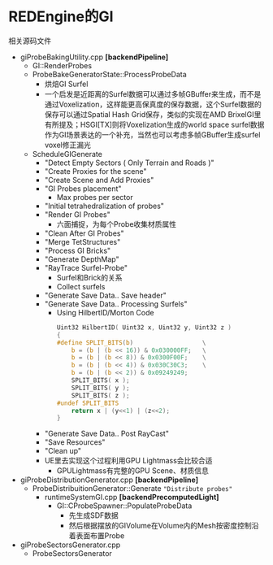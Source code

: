 # REDEngine的GI

相关源码文件

* giProbeBakingUtility.cpp **[backendPipeline]**
    * GI::RenderProbes
    * ProbeBakeGeneratorState::ProcessProbeData
        * 烘焙GI Surfel
        * 一个启发是近距离的Surfel数据可以通过多帧GBuffer来生成，而不是通过Voxelization，这样能更高保真度的保存数据，这个Surfel数据的保存可以通过Spatial Hash Grid保存，类似的实现在AMD BrixelGI里有所提及；HSGI[TX]则将Voxelization生成的world space surfel数据作为GI场景表达的一个补充，当然也可以考虑多帧GBuffer生成surfel voxel修正漏光
    * ScheduleGIGenerate
        * "Detect Empty Sectors ( Only Terrain and Roads )"
        * "Create Proxies for the scene"
        * "Create Scene and Add Proxies"
        * "GI Probes placement"
            * Max probes per sector
        * "Initial tetrahedralization of probes"
        * "Render GI Probes"
            * 六面捕捉，为每个Probe收集材质属性
        * "Clean After GI Probes"
        * "Merge TetStructures"
        * "Process GI Bricks"
        * "Generate DepthMap"
        * "RayTrace Surfel-Probe"
            * Surfel和Brick的关系
            * Collect surfels
        * "Generate Save Data.. Save header"
        * "Generate Save Data.. Processing Surfels"
            * Using HilbertID/Morton Code
                ```C
                Uint32 HilbertID( Uint32 x, Uint32 y, Uint32 z )
                {
                #define SPLIT_BITS(b)					\
                    b = (b | (b << 16)) & 0x030000FF;	\
                    b = (b | (b << 8)) & 0x0300F00F;	\
                    b = (b | (b << 4)) & 0x030C30C3;	\
                    b = (b | (b << 2)) & 0x09249249;	
                    SPLIT_BITS( x );
                    SPLIT_BITS( y );
                    SPLIT_BITS( z );
                #undef SPLIT_BITS
                    return x | (y<<1) | (z<<2);
                }
                ```
        * "Generate Save Data.. Post RayCast"
        * "Save Resources"
        * "Clean up"
        * UE里去实现这个过程利用GPU Lightmass会比较合适
            * GPULightmass有完整的GPU Scene、材质信息
* giProbeDistributionGenerator.cpp **[backendPipeline]**
    * ProbeDistribuitionGenerator::Generate `"Distribute probes"`
        * runtimeSystemGI.cpp **[backendPrecomputedLight]**
            * GI::CProbeSpawner::PopulateProbeData
                * 先生成SDF数据
                * 然后根据摆放的GIVolume在Volume内的Mesh按密度控制沿着表面布置Probe
* giProbeSectorsGenerator.cpp
    * ProbeSectorsGenerator


